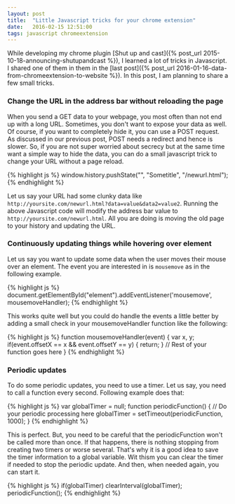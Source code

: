 ```yaml
---
layout: post
title:  "Little Javascript tricks for your chrome extension"
date:   2016-02-15 12:51:00
tags: javascript chromeextension
---
```


While developing my chrome plugin [Shut up and cast]({% post_url 2015-10-18-announcing-shutupandcast %}), I learned a lot of tricks in Javascript. I shared one of them in them in the [last post]({% post_url 2016-01-16-data-from-chromeextension-to-website %}). In this post, I am planning to share a few small tricks.

### Change the URL in the address bar without reloading the page

When you send a GET data to your webpage, you most often than not end up with a long URL. Sometimes, you don't want to expose your data as well. Of course, if you want to completely hide it, you can use a POST request. As discussed in our previous post, POST needs a redirect and hence is slower. So, if you are not super worried about secrecy but at the same time want a simple way to hide the data, you can do a small javascript trick to change your URL without a page reload. 

{% highlight js %}
window.history.pushState("", "Sometitle", "/newurl.html");
{% endhighlight %}

Let us say your URL had some clunky data like `http://yoursite.com/newurl.html?data=value&data2=value2`. Running the above Javascript code will modify the address bar value to `http://yoursite.com/newurl.html`. All you are doing is moving the old page to your history and updating the URL. 

### Continuously updating things while hovering over element

Let us say you want to update some data when the user moves their mouse over an element. The event you are interested in is `mousemove` as in the following example. 

{% highlight js %}
document.getElementById("element").addEventListener('mousemove', mousemoveHandler);
{% endhighlight %}

This works quite well but you could do handle the events a little better by adding a small check in your mousemoveHandler function like the following:

{% highlight js %}
function mousemoveHandler(event)
{
  var x, y;
  if(event.offsetX == x && event.offsetY == y) {
    return;
  }
  // Rest of your function goes here
}
{% endhighlight %}

### Periodic updates

To do some periodic updates, you need to use a timer. Let us say, you need to call a function every second. Following example does that:

{% highlight js %}
var globalTimer = null;
function periodicFunction()
{
  // Do your periodic processing here
  globalTimer = setTimeout(periodicFunction, 1000);
}
{% endhighlight %}

This is perfect. But, you need to be careful that the periodicFunction won't be called more than once. If that happens, there is nothing stopping from creating two timers or worse several. That's why it is a good idea to save the timer information to a global variable. Wit thism you can clear the timer if needed to stop the periodic update. And then, when needed again, you can start it.

{% highlight js %}
if(globalTimer)
  clearInterval(globalTimer);
periodicFunction();
{% endhighlight %}

